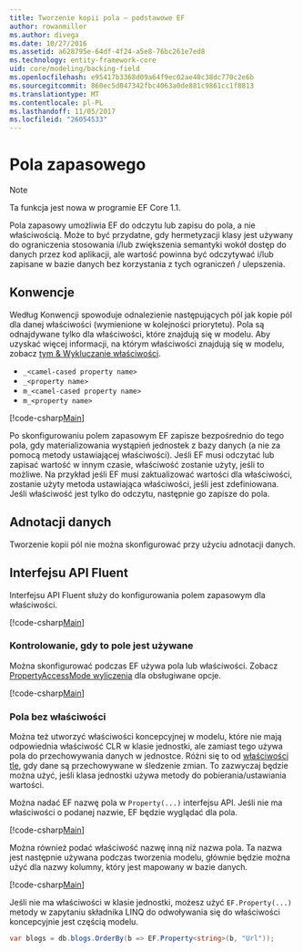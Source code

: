 ```yaml
---
title: Tworzenie kopii pola — podstawowe EF
author: rowanmiller
ms.author: divega
ms.date: 10/27/2016
ms.assetid: a628795e-64df-4f24-a5e8-76bc261e7ed8
ms.technology: entity-framework-core
uid: core/modeling/backing-field
ms.openlocfilehash: e95417b3368d09a64f9ec02ae40c38dc770c2e6b
ms.sourcegitcommit: 860ec5d047342fbc4063a0de881c9861cc1f8813
ms.translationtype: MT
ms.contentlocale: pl-PL
ms.lasthandoff: 11/05/2017
ms.locfileid: "26054533"
---
```

# <a name="backing-fields"></a>Pola zapasowego

> [!NOTE]  
> Ta funkcja jest nowa w programie EF Core 1.1.

Pola zapasowy umożliwia EF do odczytu lub zapisu do pola, a nie właściwością. Może to być przydatne, gdy hermetyzacji klasy jest używany do ograniczenia stosowania i/lub zwiększenia semantyki wokół dostęp do danych przez kod aplikacji, ale wartość powinna być odczytywać i/lub zapisane w bazie danych bez korzystania z tych ograniczeń / ulepszenia.

## <a name="conventions"></a>Konwencje

Według Konwencji spowoduje odnalezienie następujących pól jak kopie pól dla danej właściwości (wymienione w kolejności priorytetu). Pola są odnajdywane tylko dla właściwości, które znajdują się w modelu. Aby uzyskać więcej informacji, na którym właściwości znajdują się w modelu, zobacz [tym & Wykluczanie właściwości](included-properties.md).

* `_<camel-cased property name>`
* `_<property name>`
* `m_<camel-cased property name>`
* `m_<property name>`

[!code-csharp[Main](../../../samples/core/Modeling/Conventions/Samples/BackingField.cs#Sample)]

Po skonfigurowaniu polem zapasowym EF zapisze bezpośrednio do tego pola, gdy materializowania wystąpień jednostek z bazy danych (a nie za pomocą metody ustawiającej właściwości). Jeśli EF musi odczytać lub zapisać wartość w innym czasie, właściwość zostanie użyty, jeśli to możliwe. Na przykład jeśli EF musi zaktualizować wartości dla właściwości, zostanie użyty metoda ustawiająca właściwości, jeśli jest zdefiniowana. Jeśli właściwość jest tylko do odczytu, następnie go zapisze do pola.

## <a name="data-annotations"></a>Adnotacji danych

Tworzenie kopii pól nie można skonfigurować przy użyciu adnotacji danych.

## <a name="fluent-api"></a>Interfejsu API Fluent

Interfejsu API Fluent służy do konfigurowania polem zapasowym dla właściwości.

[!code-csharp[Main](../../../samples/core/Modeling/FluentAPI/Samples/BackingField.cs#Sample)]

### <a name="controlling-when-the-field-is-used"></a>Kontrolowanie, gdy to pole jest używane

Można skonfigurować podczas EF używa pola lub właściwości. Zobacz [PropertyAccessMode wyliczenia](https://docs.microsoft.com/dotnet/api/microsoft.entityframeworkcore.propertyaccessmode) dla obsługiwane opcje.

[!code-csharp[Main](../../../samples/core/Modeling/FluentAPI/Samples/BackingFieldAccessMode.cs#Sample)]

### <a name="fields-without-a-property"></a>Pola bez właściwości

Można też utworzyć właściwości koncepcyjnej w modelu, które nie mają odpowiednia właściwość CLR w klasie jednostki, ale zamiast tego używa pola do przechowywania danych w jednostce. Różni się to od [właściwości tle](shadow-properties.md), gdy dane są przechowywane w śledzenie zmian. To zazwyczaj będzie można użyć, jeśli klasa jednostki używa metody do pobierania/ustawiania wartości.

Można nadać EF nazwę pola w `Property(...)` interfejsu API. Jeśli nie ma właściwości o podanej nazwie, EF będzie wyglądać dla pola.

[!code-csharp[Main](../../../samples/core/Modeling/FluentAPI/Samples/BackingFieldNoProperty.cs#Sample)]

Można również podać właściwość nazwę inną niż nazwa pola. Ta nazwa jest następnie używana podczas tworzenia modelu, głównie będzie można użyć dla nazwy kolumny, który jest mapowany w bazie danych.

[!code-csharp[Main](../../../samples/core/Modeling/FluentAPI/Samples/BackingFieldConceptualProperty.cs#Sample)]

Jeśli nie ma właściwości w klasie jednostki, możesz użyć `EF.Property(...)` metody w zapytaniu składnika LINQ do odwoływania się do właściwości koncepcyjnie jest częścią modelu.

``` csharp
var blogs = db.blogs.OrderBy(b => EF.Property<string>(b, "Url"));
```
